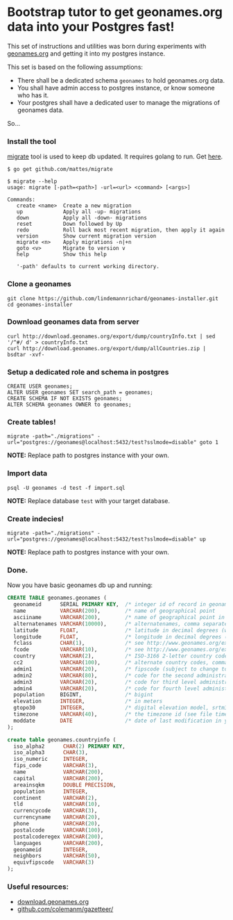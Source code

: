 # Bootstrap tutor to get geonames.org data into your Postgres fast!

This set of instructions and utilities was born during experiments with
[geonames.org](http://download.geonames.org/export/dump/) and getting it into my postgres instance.

This set is based on the following assumptions:

* There shall be a dedicated schema `geonames` to hold geonames.org data.
* You shall have admin access to postgres instance, or know someone who has it.
* Your postgres shall have a dedicated user to manage the migrations of
  geonames data.

So...

### Install the tool

 [migrate](github.com/mattes/migrate
) tool is used to keep db updated. It requires golang to run. Get [here](http://golang.org/doc/install).

    $ go get github.com/mattes/migrate

    $ migrate --help
    usage: migrate [-path=<path>] -url=<url> <command> [<args>]

    Commands:
       create <name>  Create a new migration
       up             Apply all -up- migrations
       down           Apply all -down- migrations
       reset          Down followed by Up
       redo           Roll back most recent migration, then apply it again
       version        Show current migration version
       migrate <n>    Apply migrations -n|+n
       goto <v>       Migrate to version v
       help           Show this help

       '-path' defaults to current working directory.    

### Clone a geonames

    git clone https://github.com/lindemannrichard/geonames-installer.git
    cd geonames-installer

### Download geonames data from server

    curl http://download.geonames.org/export/dump/countryInfo.txt | sed '/^#/ d' > countryInfo.txt
    curl http://download.geonames.org/export/dump/allCountries.zip | bsdtar -xvf-

### Setup a dedicated role and schema in postgres

    CREATE USER geonames; 
    ALTER USER geonames SET search_path = geonames;
    CREATE SCHEMA IF NOT EXISTS geonames;
    ALTER SCHEMA geonames OWNER to geonames;

### Create tables!

    migrate -path="./migrations" -url="postgres://geonames@localhost:5432/test?sslmode=disable" goto 1

**NOTE:** Replace path to postgres instance with your own.

### Import data

    psql -U geonames -d test -f import.sql

**NOTE:** Replace database `test` with your target database.

### Create indecies!

    migrate -path="./migrations" -url="postgres://geonames@localhost:5432/test?sslmode=disable" up

**NOTE:** Replace path to postgres instance with your own.

### Done.

Now you have basic geonames db up and running:

```sql
CREATE TABLE geonames.geonames (
  geonameid      SERIAL PRIMARY KEY,  /* integer id of record in geonames database                                 */
  name           VARCHAR(200),        /* name of geographical point                                                */
  asciiname      VARCHAR(200),        /* name of geographical point in plain ascii characters                      */
  alternatenames VARCHAR(10000),      /* alternatenames, comma separated, ascii names automatically transliterated */
  latitude       FLOAT,               /* latitude in decimal degrees (wgs84)                                       */
  longitude      FLOAT,               /* longitude in decimal degrees (wgs84)                                      */
  fclass         CHAR(1),             /* see http://www.geonames.org/export/codes.html                             */
  fcode          VARCHAR(10),         /* see http://www.geonames.org/export/codes.html                             */
  country        VARCHAR(2),          /* ISO-3166 2-letter country code, 2 characters                              */
  cc2            VARCHAR(100),        /* alternate country codes, comma separated, ISO-3166 2-letter country code  */
  admin1         VARCHAR(20),         /* fipscode (subject to change to iso code), see file admin1Codes.txt        */
  admin2         VARCHAR(80),         /* code for the second administrative division, see fle admin2Codes.txt      */
  admin3         VARCHAR(20),         /* code for third level administrative division                              */
  admin4         VARCHAR(20),         /* code for fourth level administrative division                             */
  population     BIGINT,              /* bigint                                                                    */
  elevation      INTEGER,             /* in meters                                                                 */
  gtopo30        INTEGER,             /* digital elevation model, srtm3 or gtopo30,                                */
  timezone       VARCHAR(40),         /* the timezone id (see file timeZone.txt)                                   */
  moddate        DATE                 /* date of last modification in yyyy-MM-dd format                            */
);

create table geonames.countryinfo (
  iso_alpha2      CHAR(2) PRIMARY KEY,
  iso_alpha3      CHAR(3),
  iso_numeric     INTEGER,
  fips_code       VARCHAR(3),
  name            VARCHAR(200),
  capital         VARCHAR(200),
  areainsqkm      DOUBLE PRECISION,
  population      INTEGER,
  continent       VARCHAR(2),
  tld             VARCHAR(10),
  currencycode    VARCHAR(3),
  currencyname    VARCHAR(20),
  phone           VARCHAR(20),
  postalcode      VARCHAR(100),
  postalcoderegex VARCHAR(200),
  languages       VARCHAR(200),
  geonameid       INTEGER,
  neighbors       VARCHAR(50),
  equivfipscode   VARCHAR(3)
);
```

### Useful resources:

* [download.geonames.org](http://download.geonames.org/export/dump/)
* [github.com/colemanm/gazetteer/](https://raw.githubusercontent.com/colemanm/gazetteer/master/docs/geonames_postgis_import.md)
